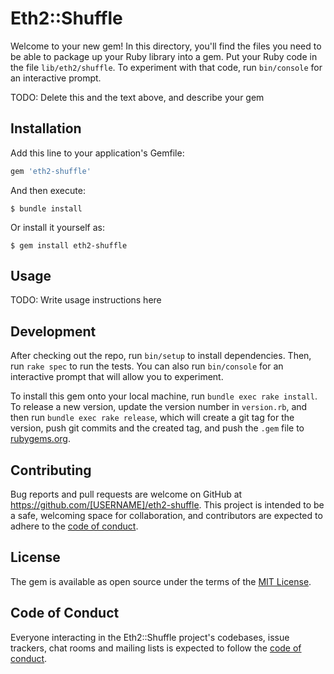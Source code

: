 # Eth2::Shuffle

Welcome to your new gem! In this directory, you'll find the files you need to be able to package up your Ruby library into a gem. Put your Ruby code in the file `lib/eth2/shuffle`. To experiment with that code, run `bin/console` for an interactive prompt.

TODO: Delete this and the text above, and describe your gem

## Installation

Add this line to your application's Gemfile:

```ruby
gem 'eth2-shuffle'
```

And then execute:

    $ bundle install

Or install it yourself as:

    $ gem install eth2-shuffle

## Usage

TODO: Write usage instructions here

## Development

After checking out the repo, run `bin/setup` to install dependencies. Then, run `rake spec` to run the tests. You can also run `bin/console` for an interactive prompt that will allow you to experiment.

To install this gem onto your local machine, run `bundle exec rake install`. To release a new version, update the version number in `version.rb`, and then run `bundle exec rake release`, which will create a git tag for the version, push git commits and the created tag, and push the `.gem` file to [rubygems.org](https://rubygems.org).

## Contributing

Bug reports and pull requests are welcome on GitHub at https://github.com/[USERNAME]/eth2-shuffle. This project is intended to be a safe, welcoming space for collaboration, and contributors are expected to adhere to the [code of conduct](https://github.com/[USERNAME]/eth2-shuffle/blob/master/CODE_OF_CONDUCT.md).

## License

The gem is available as open source under the terms of the [MIT License](https://opensource.org/licenses/MIT).

## Code of Conduct

Everyone interacting in the Eth2::Shuffle project's codebases, issue trackers, chat rooms and mailing lists is expected to follow the [code of conduct](https://github.com/[USERNAME]/eth2-shuffle/blob/master/CODE_OF_CONDUCT.md).
